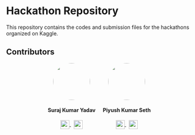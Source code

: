 # Hackathon Repository

This repository contains the codes and submission files for the hackathons organized on Kaggle.

## Contributors

<div align="center" style="display: flex; justify-content: center; gap: 20px; flex-wrap: wrap;">

<!-- Suraj Kumar Yadav -->
<div style="text-align: center;">
  <a href="https://github.com/123suraj-sky">
    <img src="https://github.com/123suraj-sky.png" width="100" height="100" style="border-radius: 50%">
  </a>
  <h4>Suraj Kumar Yadav</h4>
  <div>
    <a href="mailto:yadavsurajkumar665@gmail.com" title="yadavsurajkumar665@gmail.com">
      <img src="https://img.icons8.com/fluency/48/000000/mail.png" width="24" height="24" style="vertical-align: middle;"/>
    </a>&nbsp;
    <a href="https://www.linkedin.com/in/suraj-kumar-yadav-889543213/" title="LinkedIn Profile">
      <img src="https://img.icons8.com/fluency/48/000000/linkedin.png" width="24" height="24" style="vertical-align: middle;"/>
    </a>
  </div>
</div>

<!-- Piyush Kumar Seth -->
<div style="text-align: center;">
  <a href="https://github.com/Piyushseth55">
    <img src="https://github.com/Piyushseth55.png" width="100" height="100" style="border-radius: 50%">
  </a>
  <h4>Piyush Kumar Seth</h4>
  <div>
    <a href="mailto:Piyushseth1998@gmail.com" title="Piyushseth1998@gmail.com">
      <img src="https://img.icons8.com/fluency/48/000000/mail.png" width="24" height="24" style="vertical-align: middle;"/>
    </a>&nbsp;
    <a href="https://www.linkedin.com/in/piyush-seth-646275218/" title="LinkedIn Profile">
      <img src="https://img.icons8.com/fluency/48/000000/linkedin.png" width="24" height="24" style="vertical-align: middle;"/>
    </a>
  </div>
</div>

</div>